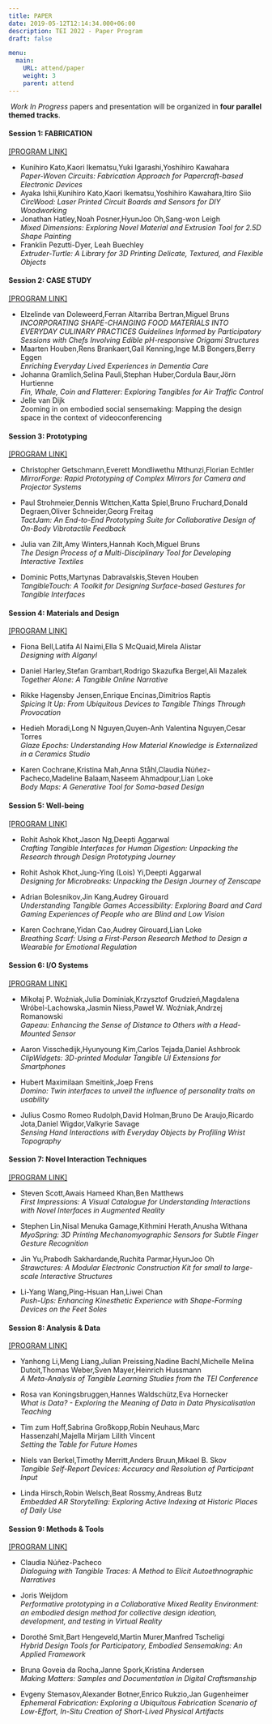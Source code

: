 ```yaml
---
title: PAPER
date: 2019-05-12T12:14:34.000+06:00
description: TEI 2022 - Paper Program
draft: false

menu:
  main:
    URL: attend/paper
    weight: 3
    parent: attend
---
```

​
_Work In Progress_ papers and presentation will be organized in **four parallel themed tracks**.

#### Session 1: FABRICATION
[[PROGRAM LINK]](https://programs.sigchi.org/tei/2022/program/session/70014)
- Kunihiro Kato,Kaori Ikematsu,Yuki Igarashi,Yoshihiro Kawahara  
_Paper-Woven Circuits: Fabrication Approach for Papercraft-based Electronic Devices_
- Ayaka Ishii,Kunihiro Kato,Kaori Ikematsu,Yoshihiro Kawahara,Itiro Siio  
_CircWood: Laser Printed Circuit Boards and Sensors for DIY Woodworking_
- Jonathan Hatley,Noah Posner,HyunJoo Oh,Sang-won Leigh  
_Mixed Dimensions: Exploring Novel Material and Extrusion Tool for 2.5D Shape Painting_
- Franklin Pezutti-Dyer, Leah Buechley  
_Extruder-Turtle: A Library for 3D Printing Delicate, Textured, and Flexible Objects_


#### Session 2: CASE STUDY
[[PROGRAM LINK]](https://programs.sigchi.org/tei/2022/program/session/70084)
- Elzelinde van Doleweerd,Ferran Altarriba Bertran,Miguel Bruns  
_INCORPORATING SHAPE-CHANGING FOOD MATERIALS INTO EVERYDAY CULINARY PRACTICES Guidelines Informed by Participatory Sessions with Chefs Involving Edible pH-responsive Origami Structures_
- Maarten Houben,Rens Brankaert,Gail Kenning,Inge M.B Bongers,Berry Eggen  
_Enriching Everyday Lived Experiences in Dementia Care_
- Johanna Gramlich,Selina Pauli,Stephan Huber,Cordula Baur,Jörn Hurtienne  
_Fin, Whale, Coin and Flatterer: Exploring Tangibles for Air Traffic Control_
- Jelle van Dijk  
Zooming in on embodied social sensemaking: Mapping the design space in the context of videoconferencing


#### Session 3: Prototyping
[[PROGRAM LINK]](https://programs.sigchi.org/tei/2022/program/session/70085)
- Christopher Getschmann,Everett Mondliwethu Mthunzi,Florian Echtler  
_MirrorForge: Rapid Prototyping of Complex Mirrors for Camera and Projector Systems_

- Paul Strohmeier,Dennis Wittchen,Katta Spiel,Bruno Fruchard,Donald Degraen,Oliver Schneider,Georg Freitag  
_TactJam: An End-to-End Prototyping Suite for Collaborative Design of On-Body Vibrotactile Feedback_

- Julia van Zilt,Amy Winters,Hannah Koch,Miguel Bruns  
_The Design Process of a Multi-Disciplinary Tool for Developing Interactive Textiles_


- Dominic Potts,Martynas Dabravalskis,Steven Houben  
_TangibleTouch: A Toolkit for Designing Surface-based Gestures for Tangible Interfaces_


#### Session 4: Materials and Design
[[PROGRAM LINK]](https://programs.sigchi.org/tei/2022/program/session/70087)
- Fiona Bell,Latifa Al Naimi,Ella S McQuaid,Mirela Alistar  
_Designing with Alganyl_

- Daniel Harley,Stefan Grambart,Rodrigo Skazufka Bergel,Ali Mazalek  
_Together Alone: A Tangible Online Narrative_

- Rikke Hagensby Jensen,Enrique Encinas,Dimitrios Raptis  
_Spicing It Up: From Ubiquitous Devices to Tangible Things Through Provocation_

- Hedieh Moradi,Long N Nguyen,Quyen-Anh Valentina Nguyen,Cesar Torres  
_Glaze Epochs: Understanding How Material Knowledge is Externalized in a Ceramics Studio_

- Karen Cochrane,Kristina Mah,Anna Ståhl,Claudia Núñez-Pacheco,Madeline Balaam,Naseem Ahmadpour,Lian Loke  
_Body Maps: A Generative Tool for Soma-based Design_


#### Session 5: Well-being
[[PROGRAM LINK]](https://programs.sigchi.org/tei/2022/program/session/70088)
- Rohit Ashok Khot,Jason Ng,Deepti Aggarwal  
_Crafting Tangible Interfaces for Human Digestion: Unpacking the Research through Design Prototyping Journey_

- Rohit Ashok Khot,Jung-Ying (Lois) Yi,Deepti Aggarwal  
_Designing for Microbreaks: Unpacking the Design Journey of Zenscape_

- Adrian Bolesnikov,Jin Kang,Audrey Girouard  
_Understanding Tangible Games Accessibility: Exploring Board and Card Gaming Experiences of People who are Blind and Low Vision_

- Karen Cochrane,Yidan Cao,Audrey Girouard,Lian Loke  
_Breathing Scarf: Using a First-Person Research Method to Design a Wearable for Emotional Regulation_


#### Session 6: I/O Systems
[[PROGRAM LINK]](https://programs.sigchi.org/tei/2022/program/session/70089)
- Mikołaj P. Woźniak,Julia Dominiak,Krzysztof Grudzień,Magdalena Wróbel-Lachowska,Jasmin Niess,Paweł W. Woźniak,Andrzej Romanowski  
_Gapeau: Enhancing the Sense of Distance to Others with a Head-Mounted Sensor_


- Aaron Visschedijk,Hyunyoung Kim,Carlos Tejada,Daniel Ashbrook  
_ClipWidgets: 3D-printed Modular Tangible UI Extensions for Smartphones_

- Hubert Maximilaan Smeitink,Joep Frens  
_Domino: Twin interfaces to unveil the influence of personality traits on usability_

- Julius Cosmo Romeo Rudolph,David Holman,Bruno De Araujo,Ricardo Jota,Daniel Wigdor,Valkyrie Savage  
_Sensing Hand Interactions with Everyday Objects by Profiling Wrist Topography_

#### Session 7: Novel Interaction Techniques
[[PROGRAM LINK]](https://programs.sigchi.org/tei/2022/program/session/70090)
- Steven Scott,Awais Hameed Khan,Ben Matthews  
_First Impressions: A Visual Catalogue for Understanding Interactions with Novel Interfaces in Augmented Reality_

- Stephen Lin,Nisal Menuka Gamage,Kithmini Herath,Anusha Withana  
_MyoSpring: 3D Printing Mechanomyographic Sensors for Subtle Finger Gesture Recognition_

- Jin Yu,Prabodh Sakhardande,Ruchita Parmar,HyunJoo Oh  
_Strawctures: A Modular Electronic Construction Kit for small to large- scale Interactive Structures_

- Li-Yang Wang,Ping-Hsuan Han,Liwei Chan  
_Push-Ups: Enhancing Kinesthetic Experience with Shape-Forming Devices on the Feet Soles_


#### Session 8: Analysis & Data
[[PROGRAM LINK]](https://programs.sigchi.org/tei/2022/program/session/70091)
- Yanhong Li,Meng Liang,Julian Preissing,Nadine Bachl,Michelle Melina Dutoit,Thomas Weber,Sven Mayer,Heinrich Hussmann  
_A Meta-Analysis of Tangible Learning Studies from the TEI Conference_

- Rosa van Koningsbruggen,Hannes Waldschütz,Eva Hornecker  
_What is Data? - Exploring the Meaning of Data in Data Physicalisation Teaching_


- Tim zum Hoff,Sabrina Großkopp,Robin Neuhaus,Marc Hassenzahl,Majella Mirjam Lilith Vincent  
_Setting the Table for Future Homes_

- Niels van Berkel,Timothy Merritt,Anders Bruun,Mikael B. Skov  
_Tangible Self-Report Devices: Accuracy and Resolution of Participant Input_


- Linda Hirsch,Robin Welsch,Beat Rossmy,Andreas Butz  
_Embedded AR Storytelling: Exploring Active Indexing at Historic Places of Daily Use_


#### Session 9: Methods & Tools
[[PROGRAM LINK]](https://programs.sigchi.org/tei/2022/program/session/70092)
- Claudia Núñez-Pacheco  
_Dialoguing with Tangible Traces: A Method to Elicit Autoethnographic Narratives_

- Joris Weijdom  
_Performative prototyping in a Collaborative Mixed Reality Environment: an embodied design method for collective design ideation, development, and testing in Virtual Reality_

- Dorothé Smit,Bart Hengeveld,Martin Murer,Manfred Tscheligi  
_Hybrid Design Tools for Participatory, Embodied Sensemaking: An Applied Framework_

- Bruna Goveia da Rocha,Janne Spork,Kristina Andersen  
_Making Matters: Samples and Documentation in Digital Craftsmanship_

- Evgeny Stemasov,Alexander Botner,Enrico Rukzio,Jan Gugenheimer  
_Ephemeral Fabrication: Exploring a Ubiquitous Fabrication Scenario of Low-Effort, In-Situ Creation of Short-Lived Physical Artifacts_
